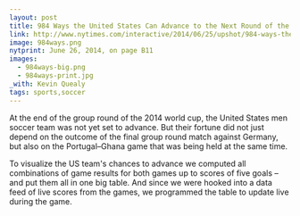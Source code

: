 ```yaml
---
layout: post
title: 984 Ways the United States Can Advance to the Next Round of the World Cup
link: http://www.nytimes.com/interactive/2014/06/25/upshot/984-ways-the-united-states-can-advance-to-the-next-round-of-the-world-cup.html
image: 984ways.png
nytprint: June 26, 2014, on page B11
images:
  - 984ways-big.png
  - 984ways-print.jpg
_with: Kevin Quealy
tags: sports,soccer
---
```


At the end of the group round of the 2014 world cup, the United States men soccer team was not yet set to advance. But their fortune did not just depend on the outcome of the final group round match against Germany, but also on the Portugal–Ghana game that was being held at the same time.

To visualize the US team's chances to advance we computed all combinations of game results for both games up to scores of five goals – and put them all in one big table. And since we were hooked into a data feed of live scores from the games, we programmed the table to update live during the game.
